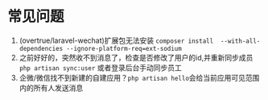 # 常见问题
1. (overtrue/laravel-wechat)扩展包无法安装
   `composer install  --with-all-dependencies --ignore-platform-req=ext-sodium`
2. 之前好好的，突然收不到消息了，检查是否修改了用户的id,并重新同步成员`php artisan sync:user` 或者登录后台手动同步员工
3. 企微/微信找不到新建的自建应用？`php artisan hello`会给当前应用可见范围内的所有人发送消息
